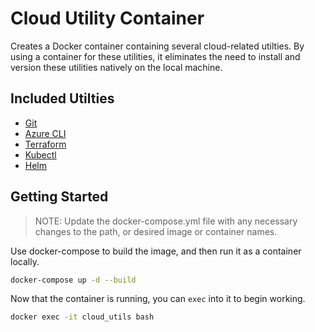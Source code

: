 # Cloud Utility Container

Creates a Docker container containing several cloud-related utilties. By using a container for these utilities, it eliminates
the need to install and version these utilities natively on the local machine.

## Included Utilties

* [Git](https://git-scm.com/)
* [Azure CLI](https://docs.microsoft.com/en-us/cli/azure/?view=azure-cli-latest)
* [Terraform](https://www.terraform.io/)
* [Kubectl](https://kubernetes.io/docs/reference/kubectl/overview/)
* [Helm](https://helm.sh/)

## Getting Started

> NOTE:  Update the docker-compose.yml file with any necessary changes to the path, or desired image or container names.

Use docker-compose to build the image, and then run it as a container locally. 

```bash
docker-compose up -d --build
```

Now that the container is running, you can `exec` into it to begin working.

```bash
docker exec -it cloud_utils bash
```